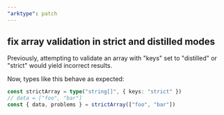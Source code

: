 ```yaml
---
"arktype": patch
---
```


## fix array validation in strict and distilled modes

Previously, attempting to validate an array with "keys" set to "distilled" or "strict" would yield incorrect results.

Now, types like this behave as expected:

```ts
const strictArray = type("string[]", { keys: "strict" })
// data = ["foo", "bar"]
const { data, problems } = strictArray(["foo", "bar"])
```
